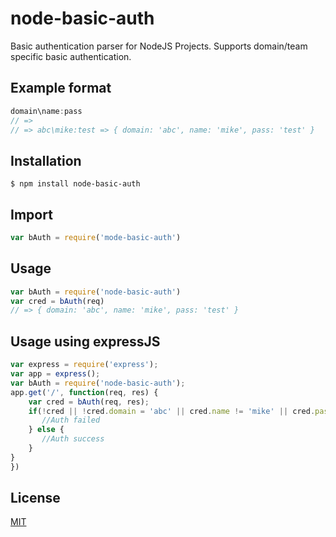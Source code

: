 # node-basic-auth
Basic authentication parser for NodeJS Projects. Supports domain/team specific basic authentication.

## Example format
```js
domain\name:pass
// =>
// => abc\mike:test => { domain: 'abc', name: 'mike', pass: 'test' }
```

## Installation
```
$ npm install node-basic-auth
```

## Import

```js
var bAuth = require('mode-basic-auth')
```
## Usage

```js
var bAuth = require('node-basic-auth')
var cred = bAuth(req)
// => { domain: 'abc', name: 'mike', pass: 'test' }
```

## Usage using expressJS

```js
var express = require('express');
var app = express();
var bAuth = require('node-basic-auth');
app.get('/', function(req, res) {
	var cred = bAuth(req, res);
	if(!cred || !cred.domain = 'abc' || cred.name != 'mike' || cred.pass != 'test') {
       //Auth failed
    } else {
       //Auth success
    }
}
})
```
## License

[MIT](LICENSE)


